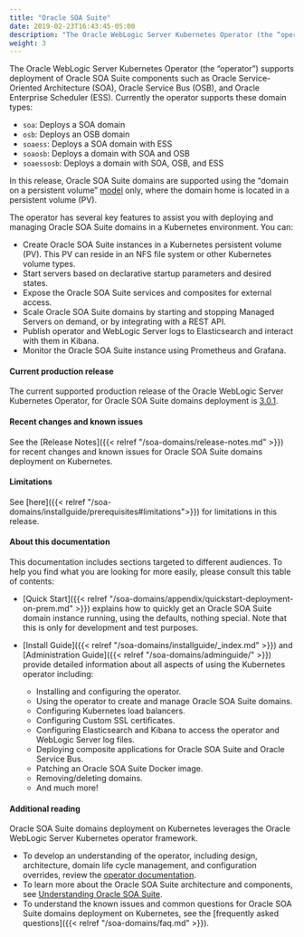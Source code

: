 ```yaml
---
title: "Oracle SOA Suite"
date: 2019-02-23T16:43:45-05:00
description: "The Oracle WebLogic Server Kubernetes Operator (the “operator”) supports deployment of Oracle SOA Suite components such as Oracle Service-Oriented Architecture (SOA), Oracle Service Bus (OSB), and Oracle Enterprise Scheduler (ESS). Follow the instructions in this guide to set up these Oracle SOA Suite domains on Kubernetes."
weight: 3
---
```


The Oracle WebLogic Server Kubernetes Operator (the “operator”) supports deployment of Oracle SOA Suite components such as Oracle Service-Oriented Architecture (SOA), Oracle Service Bus (OSB), and Oracle Enterprise Scheduler (ESS). Currently the operator supports these domain types:

* `soa`: Deploys a SOA domain
* `osb`: Deploys an OSB domain
* `soaess`: Deploys a SOA domain with ESS
* `soaosb`: Deploys a domain with SOA and OSB
* `soaessosb`: Deploys a domain with SOA, OSB, and ESS

In this release, Oracle SOA Suite domains are supported using the “domain on a persistent volume”
[model](https://oracle.github.io/weblogic-kubernetes-operator/userguide/managing-domains/choosing-a-model/) only, where the domain home is located in a persistent volume (PV).

The operator has several key features to assist you with deploying and managing Oracle SOA Suite domains in a Kubernetes environment. You can:

* Create Oracle SOA Suite instances in a Kubernetes persistent volume (PV). This PV can reside in an NFS file system or other Kubernetes volume types.
* Start servers based on declarative startup parameters and desired states.
* Expose the Oracle SOA Suite services and composites for external access.
* Scale Oracle SOA Suite domains by starting and stopping Managed Servers on demand, or by integrating with a REST API.
* Publish operator and WebLogic Server logs to Elasticsearch and interact with them in Kibana.
* Monitor the Oracle SOA Suite instance using Prometheus and Grafana.

#### Current production release

The current supported production release of the Oracle WebLogic Server Kubernetes Operator, for Oracle SOA Suite domains deployment is [3.0.1](https://github.com/oracle/weblogic-kubernetes-operator/releases).

#### Recent changes and known issues

See the [Release Notes]({{< relref "/soa-domains/release-notes.md" >}}) for recent changes and known issues for Oracle SOA Suite domains deployment on Kubernetes.

#### Limitations

See [here]({{< relref "/soa-domains/installguide/prerequisites#limitations">}}) for limitations in this release.

#### About this documentation

This documentation includes sections targeted to different audiences.  To help you find what you are looking for more easily,
please consult this table of contents:

* [Quick Start]({{< relref "/soa-domains/appendix/quickstart-deployment-on-prem.md" >}}) explains how to quickly get an Oracle SOA Suite domain instance running, using the defaults, nothing special. Note that this is only for development and test purposes.
* [Install Guide]({{< relref "/soa-domains/installguide/_index.md" >}}) and [Administration Guide]({{< relref "/soa-domains/adminguide/" >}}) provide detailed information about all aspects of using the Kubernetes operator including:

   * Installing and configuring the operator.
   * Using the operator to create and manage Oracle SOA Suite domains.
   * Configuring Kubernetes load balancers.
   * Configuring Custom SSL certificates.
   * Configuring Elasticsearch and Kibana to access the operator and WebLogic Server log files.
   * Deploying composite applications for Oracle SOA Suite and Oracle Service Bus.
   * Patching an Oracle SOA Suite Docker image.
   * Removing/deleting domains.
   * And much more!


#### Additional reading

Oracle SOA Suite domains deployment on Kubernetes leverages the Oracle WebLogic Server Kubernetes operator framework.
* To develop an understanding of the operator, including design, architecture, domain life cycle management, and configuration overrides, review the [operator documentation](https://oracle.github.io/weblogic-kubernetes-operator).
* To learn more about the Oracle SOA Suite architecture and components, see [Understanding Oracle SOA Suite](https://docs.oracle.com/en/middleware/soa-suite/soa/12.2.1.4/concepts/overview.html).
* To understand the known issues and common questions for Oracle SOA Suite domains deployment on Kubernetes, see the  [frequently asked questions]({{< relref "/soa-domains/faq.md" >}}).
